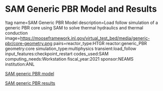 # SAM Generic PBR Model and Results

!tag name=SAM Generic PBR Model
     description=Load follow simulation of a generic PBR core using SAM to solve thermal hydraulics and thermal conduction
     image=https://mooseframework.inl.gov/virtual_test_bed/media/generic-pbr/core-geometry.png
     pairs=reactor_type:HTGR
                       reactor:generic_PBR
                       geometry:core
                       simulation_type:multiphysics
                       transient:load_follow
                       input_features:checkpoint_restart
                       codes_used:SAM
                       computing_needs:Workstation
                       fiscal_year:2021
                       sponsor:NEAMS
                       institution:ANL

[SAM generic PBR model](generic-pbr/generic-pbr_model.md)

[SAM generic PBR results](generic-pbr/generic-pbr_results.md)
